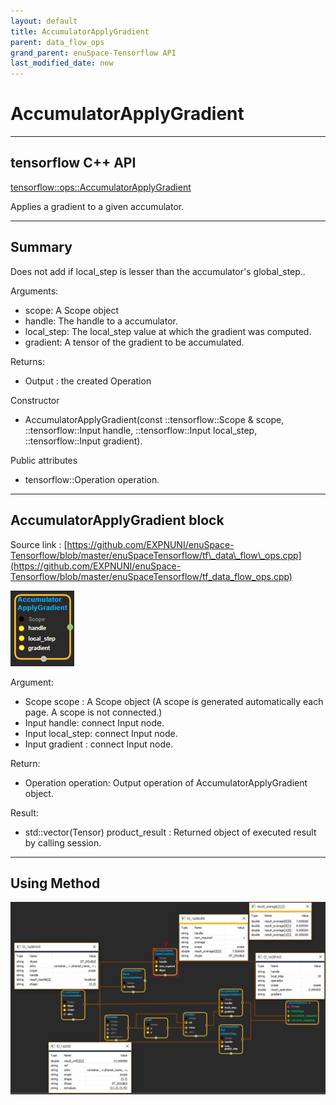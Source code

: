 ```yaml
--- 
layout: default 
title: AccumulatorApplyGradient 
parent: data_flow_ops 
grand_parent: enuSpace-Tensorflow API 
last_modified_date: now 
--- 
```


# AccumulatorApplyGradient

---

## tensorflow C++ API

[tensorflow::ops::AccumulatorApplyGradient](https://www.tensorflow.org/api_docs/cc/class/tensorflow/ops/accumulator-apply-gradient)

Applies a gradient to a given accumulator.

---

## Summary

Does not add if local\_step is lesser than the accumulator's global\_step..

Arguments:

* scope: A Scope object
* handle: The handle to a accumulator.
* local\_step: The local\_step value at which the gradient was computed.
* gradient: A tensor of the gradient to be accumulated.

Returns:

* Output : the created Operation

Constructor

* AccumulatorApplyGradient\(const ::tensorflow::Scope & scope, ::tensorflow::Input handle, ::tensorflow::Input local\_step, ::tensorflow::Input gradient\).

Public attributes

* tensorflow::Operation operation.

---

## AccumulatorApplyGradient block

Source link : [https://github.com/EXPNUNI/enuSpace-Tensorflow/blob/master/enuSpaceTensorflow/tf\_data\_flow\_ops.cpp](https://github.com/EXPNUNI/enuSpace-Tensorflow/blob/master/enuSpaceTensorflow/tf_data_flow_ops.cpp)

![](./assets/dataflow_AccumulatorApplyGradient_Symbol.png)

Argument:

* Scope scope : A Scope object \(A scope is generated automatically each page. A scope is not connected.\)
* Input handle: connect Input node.
* Input  local\_step: connect Input node. 
* Input gradient : connect Input node.

Return:

* Operation  operation: Output operation of AccumulatorApplyGradient object.

Result:

* std::vector\(Tensor\) product\_result : Returned object of executed result by calling session.

---

## Using Method

![](./assets/dataflow_ConditionalAccumulator_Method.png)


